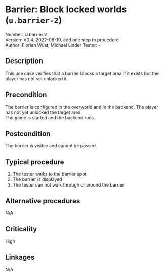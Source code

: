 # Barrier: Block locked worlds (`u.barrier-2`)

Number: U.barrier.2  
Version: V0.4, 2022-08-10, add one step to procedure  
Author: Florian Wüst, Michael Linder
Tester: -  

## Description

This use case verifies that a barrier blocks a target area if it exists but the player has not yet unlocked it.  

## Precondition

The barrier is configured in the overworld and in the backend. The player has not yet unlocked the target area.  
The game is started and the backend runs.

## Postcondition

The barrier is visible and cannot be passed.

## Typical procedure

1. The tester walks to the barrier spot
2. The barrier is displayed
3. The tester can not walk through or around the barrier

## Alternative procedures

N/A

## Criticality

High

## Linkages

N/A
